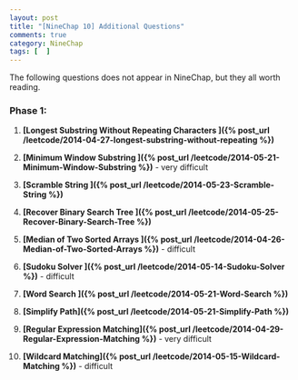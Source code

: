 ```yaml
---
layout: post
title: "[NineChap 10] Additional Questions"
comments: true
category: NineChap
tags: [  ]
---
```


The following questions does not appear in NineChap, but they all worth reading. 

### Phase 1: 

1. __[Longest Substring Without Repeating Characters ]({% post_url /leetcode/2014-04-27-longest-substring-without-repeating %})__

1. __[Minimum Window Substring ]({% post_url /leetcode/2014-05-21-Minimum-Window-Substring %})__ - very difficult

1. __[Scramble String ]({% post_url /leetcode/2014-05-23-Scramble-String %})__

1. __[Recover Binary Search Tree ]({% post_url /leetcode/2014-05-25-Recover-Binary-Search-Tree %})__

1. __[Median of Two Sorted Arrays ]({% post_url /leetcode/2014-04-26-Median-of-Two-Sorted-Arrays %})__ - difficult

1. __[Sudoku Solver ]({% post_url /leetcode/2014-05-14-Sudoku-Solver %})__ - difficult

1. __[Word Search ]({% post_url /leetcode/2014-05-21-Word-Search %})__

1. __[Simplify Path]({% post_url /leetcode/2014-05-21-Simplify-Path %})__

1. __[Regular Expression Matching]({% post_url /leetcode/2014-04-29-Regular-Expression-Matching %})__ - very difficult

1. __[Wildcard Matching]({% post_url /leetcode/2014-05-15-Wildcard-Matching %})__ - difficult

